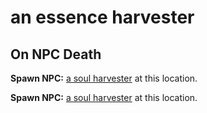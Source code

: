# an essence harvester


## On NPC Death

**Spawn NPC:**  [a soul harvester](/npc/71110) at this location.

**Spawn NPC:**  [a soul harvester](/npc/71110) at this location.




